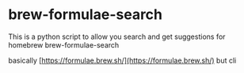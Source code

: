 # brew-formulae-search

This is a python script to allow you search and get suggestions for homebrew brew-formulae-search

basically [https://formulae.brew.sh/](https://formulae.brew.sh/) but cli
